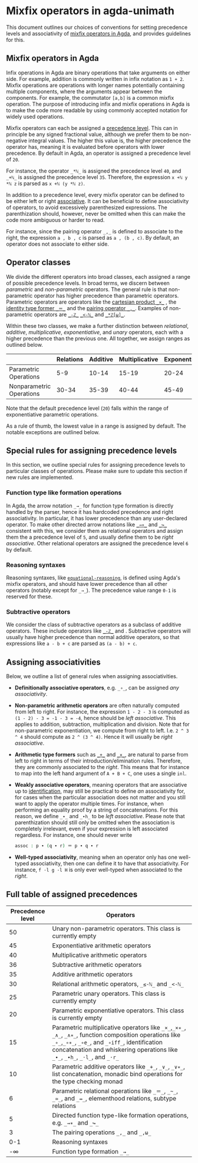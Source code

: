 # Mixfix operators in agda-unimath

This document outlines our choices of conventions for setting precedence levels
and associativity of
[mixfix operators in Agda](https://agda.readthedocs.io/en/v2.6.3.20230805/language/mixfix-operators.html),
and provides guidelines for this.

## Mixfix operators in Agda

Infix operations in Agda are binary operations that take arguments on either
side. For example, addition is commonly written in infix notation as `1 + 2`.
Mixfix operations are operations with longer names potentially containing
multiple components, where the arguments appear between the components. For
example, the commutator `[a,b]` is a common mixfix operation. The purpose of
introducing infix and mixfix operations in Agda is to make the code more
readable by using commonly accepted notation for widely used operations.

Mixfix operators can each be assigned a
[precedence level](https://agda.readthedocs.io/en/v2.6.3.20230805/language/mixfix-operators.html#precedence).
This can in principle be any signed fractional value, although we prefer them to
be non-negative integral values. The higher this value is, the higher precedence
the operator has, meaning it is evaluated before operators with lower
precedence. By default in Agda, an operator is assigned a precedence level of
`20`.

For instance, the operator `_*ℕ_` is assigned the precedence level `40`, and
`_+ℕ_` is assigned the precedence level `35`. Therefore, the expression
`x +ℕ y *ℕ z` is parsed as `x +ℕ (y *ℕ z)`.

In addition to a precedence level, every mixfix operator can be defined to be
either left or right
[associative](https://agda.readthedocs.io/en/v2.6.3.20230805/language/mixfix-operators.html#associativity).
It can be beneficial to define associativity of operators, to avoid excessively
parenthesized expressions. The parenthization should, however, never be omitted
when this can make the code more ambiguous or harder to read.

For instance, since the pairing operator `_,_` is defined to associate to the
right, the expression `a , b , c` is parsed as `a , (b , c)`. By default, an
operator does not associate to either side.

## Operator classes

We divide the different operators into broad classes, each assigned a range of
possible precedence levels. In broad terms, we discern between _parametric_ and
_non-parametric_ operators. The general rule is that non-parametric operator has
higher precedence than parametric operators. Parametric operators are operators
like the [cartesian product `_×_`](foundation-core.cartesian-product-types.md) ,
the [identity type former `_＝_`](foundation-core.identity-types.md) and the
[pairing operator `_,_`](foundation.dependent-pair-types.md). Examples of
non-parametric operators are
[`_-ℤ_`](elementary-number-theory.difference-integers.md)
[`_<-ℕ_`](elementary-number-theory.strict-inequality-natural-numbers.md) and
[`_*ℤ[ω]_`](commutative-algebra.eisenstein-integers.md).

Within these two classes, we make a further distinction between _relational_,
_additive_, _multiplicative_, _exponentiative_, and _unary_ operators, each with
a higher precedence than the previous one. All together, we assign ranges as
outlined below.

|                          | Relations | Additive | Multiplicative | Exponentiative | Unary |
| ------------------------ | --------- | -------- | -------------- | -------------- | ----- |
| Parametric Operations    | 5-9       | 10-14    | 15-19          | 20-24          | 25-29 |
| Nonparametric Operations | 30-34     | 35-39    | 40-44          | 45-49          | 50-54 |

Note that the default precedence level (`20`) falls within the range of
exponentiative parametric operations.

As a rule of thumb, the lowest value in a range is assigned by default. The
notable exceptions are outlined below.

## Special rules for assigning precedence levels

In this section, we outline special rules for assigning precedence levels to
particular classes of operations. Please make sure to update this section if new
rules are implemented.

### Function type like formation operations

In Agda, the arrow notation `_→_` for function type formation is directly
handled by the parser, hence it has hardcoded precedence and right
associativity. In particular, it has lower precedence than any user-declared
operator. To make other directed arrow notations like
[`_→∗_`](structured-types.pointed-maps.md) and
[`_↪_`](foundation-core.embeddings.md) consistent with this, we consider them as
relational operators and assign them the a precedence level of `5`, and usually
define them to be _right associative_. Other relational operators are assigned
the precedence level `6` by default.

### Reasoning syntaxes

Reasoning syntaxes, like
[`equational-reasoning`](foundation-core.identity-types.md), is defined using
Agda's mixfix operators, and should have lower precedence than all other
operators (notably except for `_→_`). The precedence value range `0-1` is
reserved for these.

### Subtractive operators

We consider the class of subtractive operators as a subclass of additive
operators. These include operators like
[`_-ℤ_`](elementary-number-theory.difference-integers.md) and . Subtractive
operators will usually have higher precedence than normal additive operators, so
that expressions like `a - b + c` are parsed as `(a - b) + c`.

## Assigning associativities

Below, we outline a list of general rules when assigning associativities.

- **Definitionally associative operators**, e.g. `_∘_`, can be assigned _any
  associativity_.

- **Non-parametric arithmetic operators** are often naturally computed from left
  to right. For instance, the expression `1 - 2 - 3` is computed as
  `(1 - 2) - 3 = -1 - 3 = -4`, hence should be _left associative_. This applies
  to addition, subtraction, multiplication and division. Note that for
  non-parametric exponentiation, we compute from right to left. I.e. `2 ^ 3 ^ 4`
  should compute as `2 ^ (3 ^ 4)`. Hence it will usually be _right associative_.

- **Arithmetic type formers** such as
  [`_+_`](foundation-core.coproduct-types.md) and
  [`_×_`](foundation-core.cartesian-product-types.md), are natural to parse from
  left to right in terms of their introduction/elimination rules. Therefore,
  they are commonly associated to the _right_. This means that for instance to
  map into the left hand argument of `A + B + C`, one uses a single `inl`.

- **Weakly associative operators**, meaning operators that are associative up to
  [identification](foundation-core.identity-types.md), may still be practical to
  define _an_ associativity for, for cases when the particular association does
  not matter and you still want to apply the operator multiple times. For
  instance, when performing an equality proof by a string of concatenations. For
  this reason, we define `_∙_` and `_∙h_` to be _left associative_. Please note
  that parenthization should still only be omitted when the association is
  completely irrelevant, even if your expression is left associated regardless.
  For instance, one should never write

  ```agda
  assoc : p ∙ (q ∙ r) ＝ p ∙ q ∙ r
  ```

- **Well-typed associativity**, meaning when an operator only has one well-typed
  associativity, then one can define it to have that associativity. For
  instance, `f ·l g ·l H` is only ever well-typed when associated to the
  _right_.

## Full table of assigned precedences

| Precedence level | Operators                                                                                                                                                                                                                                    |
| ---------------- | -------------------------------------------------------------------------------------------------------------------------------------------------------------------------------------------------------------------------------------------- |
| 50               | Unary non-parametric operators. This class is currently empty                                                                                                                                                                                |
| 45               | Exponentiative arithmetic operators                                                                                                                                                                                                          |
| 40               | Multiplicative arithmetic operators                                                                                                                                                                                                          |
| 36               | Subtractive arithmetic operators                                                                                                                                                                                                             |
| 35               | Additive arithmetic operators                                                                                                                                                                                                                |
| 30               | Relational arithmetic operators, `_≤-ℕ_` and `_<-ℕ_`                                                                                                                                                                                         |
| 25               | Parametric unary operators. This class is currently empty                                                                                                                                                                                    |
| 20               | Parametric exponentiative operators. This class is currently empty                                                                                                                                                                           |
| 15               | Parametric multiplicative operators like `_×_`,`_×∗_`, `_∧_`, `_∧∗_`, function composition operations like `_∘_`,`_∘∗_`, `_∘e_`, and `_∘iff_`, identification concatenation and whiskering operations like `_∙_`, `_∙h_`, `_·l_`, and `_·r_` |
| 10               | Parametric additive operators like `_+_`, `_∨_`, `_∨∗_`, list concatenation, monadic bind operations for the type checking monad                                                                                                             |
| 6                | Parametric relational operations like `_＝_`, `_~_`, `_≃_`, and `_↔_`, elementhood relations, subtype relations                                                                                                                              |
| 5                | Directed function type-like formation operations, e.g. `_→∗_` and `_↪_`                                                                                                                                                                      |
| 3                | The pairing operations `_,_` and `_,ω_`                                                                                                                                                                                                      |
| 0-1              | Reasoning syntaxes                                                                                                                                                                                                                           |
| -∞               | Function type formation `_→_`                                                                                                                                                                                                                |
